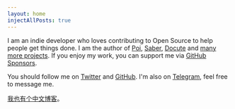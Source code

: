 ```yaml
---
layout: home
injectAllPosts: true
---
```


I am an indie developer who loves contributing to Open Source to help people get things done. I am the author of [Poi](https://poi.js.org), [Saber](https://saber.land), [Docute](https://docute.org) and [many more projects](https://github.com/egoist). If you enjoy my work, you can support me via [GitHub Sponsors](https://github.com/sponsors/egoist).

You should follow me on [Twitter](https://twitter.com/_egoistlily) and [GitHub](https://github.com/egoist). I'm also on [Telegram](https://t.me/kevintitor), feel free to message me.

[我也有个中文博客](https://egoist.moe)。